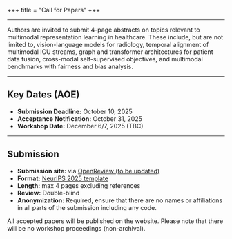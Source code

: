 +++
title = "Call for Papers"
+++

---

Authors are invited to submit 4-page abstracts on topics relevant to multimodal representation learning in healthcare. These include, but are not limited to, vision-language models for radiology, temporal alignment of multimodal ICU streams, graph and transformer architectures for patient data fusion, cross-modal self-supervised objectives, and multimodal benchmarks with fairness and bias analysis.

---

## Key Dates (AOE)

- **Submission Deadline:** October 10, 2025
- **Acceptance Notification:** October 31, 2025
- **Workshop Date:** December 6/7, 2025 (TBC)

---

## Submission

- **Submission site:** via [OpenReview (to be updated)](https://openreview.net/)
- **Format:** [NeurIPS 2025 template](https://media.neurips.cc/Conferences/NeurIPS2025/Styles.zip)
- **Length:** max 4 pages excluding references
- **Review:** Double-blind
- **Anonymization:** Required, ensure that there are no names or affiliations in all parts of the submission including any code.

All accepted papers will be published on the website. Please note that there will be no workshop proceedings (non-archival).



